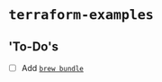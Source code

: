 # `terraform-examples`

## 'To-Do's

- [ ] Add [`brew bundle`](https://thoughtbot.com/blog/brewfile-a-gemfile-but-for-homebrew)
